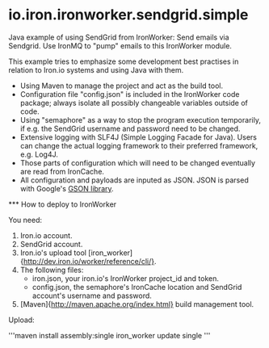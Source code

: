 io.iron.ironworker.sendgrid.simple
==================================

Java example of using SendGrid from IronWorker: Send emails via Sendgrid. Use IronMQ to "pump" emails to this IronWorker module.


This example tries to emphasize some development best practises in relation to Iron.io systems and using Java with them.

* Using Maven to manage the project and act as the build tool.
* Configuration file "config.json" is included in the IronWorker code package; always isolate all possibly changeable variables outside of code.
* Using "semaphore" as a way to stop the program execution temporarily, if e.g. the SendGrid username and password need to be changed.
* Extensive logging with SLF4J (Simple Logging Facade for Java). Users can change the actual logging framework to their preferred framework, e.g. Log4J.
* Those parts of configuration which will need to be changed eventually are read from IronCache.
* All configuration and payloads are inputed as JSON. JSON is parsed with Google's [GSON library](https://code.google.com/p/google-gson/).

*** How to deploy to IronWorker

You need:

1. Iron.io account.
2. SendGrid account.
3. Iron.io's upload tool [iron_worker]{http://dev.iron.io/worker/reference/cli/}.
4. The following files:
	* iron.json, your iron.io's IronWorker project_id and token.
	* config.json, the semaphore's IronCache location and SendGrid account's username and password.
5. [Maven]{http://maven.apache.org/index.html} build management tool.

Upload:

'''maven install assembly:single
iron_worker update single
'''

